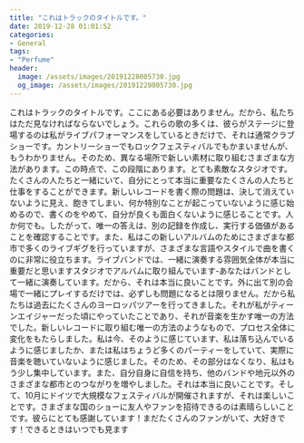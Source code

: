 ```yaml
---
title: "これはトラックのタイトルです。"
date: 2019-12-28 01:01:52
categories:
- General
tags:
- "Perfume"
header:
  image: /assets/images/20191228005730.jpg
  og_image: /assets/images/20191228005730.jpg
---
```


これはトラックのタイトルです。ここにある必要はありません。だから、私たちはただ見なければならないでしょう。これらの歌の多くは、彼らがステージに登場するのは私がライブパフォーマンスをしているときだけで、それは通常クラブショーです。カントリーショーでもロックフェスティバルでもかまいませんが、もうわかりません。そのため、異なる場所で新しい素材に取り組むさまざまな方法があります。この時点で、この段階にあります。とても素敵なスタジオです。たくさんの人たちと一緒にいて、自分にとって本当に重要なたくさんの人たちと仕事をすることができます。新しいレコードを書く際の問題は、決して消えていないように見え、飽きてしまい、何か特別なことが起こっていないように感じ始めるので、書くのをやめて、自分が良くも面白くないように感じることです。人か何でも。したがって、唯一の答えは、別の記録を作成し、実行する価値があることを確認することです。また、私はこの新しいアルバムのためにさまざまな都市で多くのライブギグを行っていますが、さまざまな言語やスタイルで曲を書くのに非常に役立ちます。ライブバンドでは、一緒に演奏する雰囲気全体が本当に重要だと思いますスタジオでアルバムに取り組んでいます-あなたはバンドとして一緒に演奏しています。だから、それは本当に良いことです。外に出て別の会場で一緒にプレイするだけでは、必ずしも問題になるとは限りません。だから私たちは過去にたくさんのヨーロッパツアーを行ってきました。それが私がティーンエイジャーだった頃にやっていたことであり、それが音楽を生かす唯一の方法でした。新しいレコードに取り組む唯一の方法のようなもので、プロセス全体に変化をもたらしました。私は今、そのように感じています、私は落ち込んでいるように感じましたか、または私はちょうど多くのパーティーをしていて、実際に音楽を聴いていないように感じました。そのため、その部分はなくなり、私はもう少し集中しています。また、自分自身に自信を持ち、他のバンドや地元以外のさまざまな都市とのつながりを増やしました。それは本当に良いことです。そして、10月にドイツで大規模なフェスティバルが開催されますが、それは楽しいことです。さまざまな国のショーに友人やファンを招待できるのは素晴らしいことです。彼らにとても感謝しています！まだたくさんのファンがいて、大好きです！できるときはいつでも見ます
